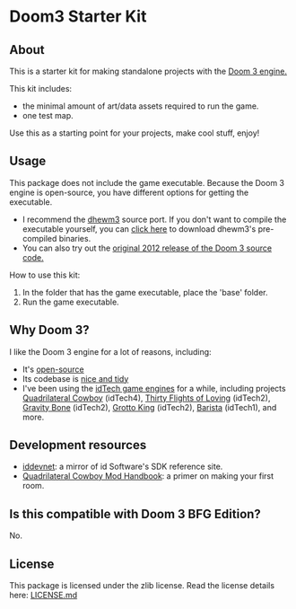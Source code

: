 # Doom3 Starter Kit

## About
This is a starter kit for making standalone projects with the [Doom 3 engine.](https://en.wikipedia.org/wiki/Id_Tech_4)

This kit includes:

- the minimal amount of art/data assets required to run the game.
- one test map.

Use this as a starting point for your projects, make cool stuff, enjoy!

## Usage

This package does not include the game executable. Because the Doom 3 engine is open-source, you have different options for getting the executable.

- I recommend the [dhewm3](https://dhewm3.org) source port. If you don't want to compile the executable yourself, you can [click here](https://github.com/dhewm/dhewm3/releases) to download dhewm3's pre-compiled binaries.
- You can also try out the [original 2012 release of the Doom 3 source code.](https://github.com/id-Software/DOOM-3)

How to use this kit:

1. In the folder that has the game executable, place the 'base' folder.
2. Run the game executable.

## Why Doom 3?

I like the Doom 3 engine for a lot of reasons, including:

- It's [open-source](https://github.com/id-Software/DOOM-3)
- Its codebase is [nice and tidy](https://fabiensanglard.net/doom3)
- I've been using the [idTech game engines](https://en.wikipedia.org/wiki/Id_Tech) for a while, including projects [Quadrilateral Cowboy](http://blendogames.com/qc) (idTech4), [Thirty Flights of Loving](http://blendogames.com/thirtyflightsofloving) (idTech2), [Gravity Bone](https://blendogames.com/gravitybone) (idTech2), [Grotto King](https://blendogames.com/older.htm#grottoking) (idTech2), [Barista](https://blendogames.com/older.htm#barista1) (idTech1), and more.

## Development resources

- [iddevnet](https://iddevnet.dhewm3.org/doom3/index.html): a mirror of id Software's SDK reference site.
- [Quadrilateral Cowboy Mod Handbook](https://steamcommunity.com/sharedfiles/filedetails/?id=701335671): a primer on making your first room.

## Is this compatible with Doom 3 BFG Edition?

No.

## License

This package is licensed under the zlib license. Read the license details here: [LICENSE.md](https://github.com/blendogames/doom3-starter-kit/blob/master/license.md)
